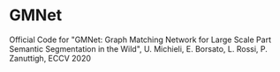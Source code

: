 # GMNet
Official Code for "GMNet: Graph Matching Network for Large Scale Part Semantic Segmentation in the Wild", U. Michieli, E. Borsato, L. Rossi, P. Zanuttigh, ECCV 2020
